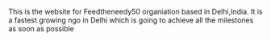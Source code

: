 This is the website for Feedtheneedy50 organiation based in Delhi,India.
It is a fastest growing ngo in Delhi which is going to achieve all the milestones as soon as possible
